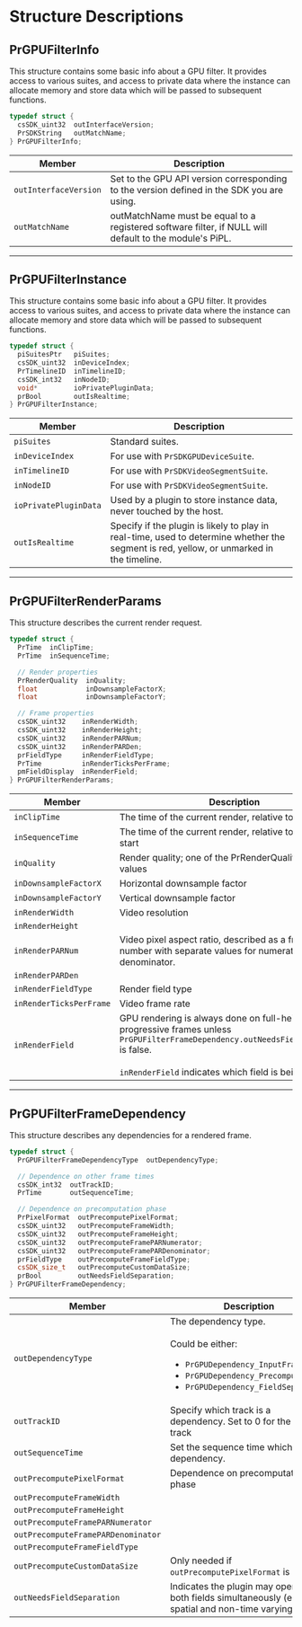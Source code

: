 # Structure Descriptions

## PrGPUFilterInfo

This structure contains some basic info about a GPU filter. It provides access to various suites, and access to private data where the instance can allocate memory and store data which will be passed to subsequent functions.

```cpp
typedef struct {
  csSDK_uint32  outInterfaceVersion;
  PrSDKString   outMatchName;
} PrGPUFilterInfo;
```

|        Member         |                                              Description                                               |
| --------------------- | ------------------------------------------------------------------------------------------------------ |
| `outInterfaceVersion` | Set to the GPU API version corresponding to the version defined in the SDK you are using.              |
| `outMatchName`        | outMatchName must be equal to a registered software filter, if NULL will default to the module's PiPL. |

---

## PrGPUFilterInstance

This structure contains some basic info about a GPU filter. It provides access to various suites, and access to private data where the instance can allocate memory and store data which will be passed to subsequent functions.

```cpp
typedef struct {
  piSuitesPtr   piSuites;
  csSDK_uint32  inDeviceIndex;
  PrTimelineID  inTimelineID;
  csSDK_int32   inNodeID;
  void*         ioPrivatePluginData;
  prBool        outIsRealtime;
} PrGPUFilterInstance;
```

|        Member         |                                                               Description                                                                |
| --------------------- | ---------------------------------------------------------------------------------------------------------------------------------------- |
| `piSuites`            | Standard suites.                                                                                                                         |
| `inDeviceIndex`       | For use with `PrSDKGPUDeviceSuite`.                                                                                                      |
| `inTimelineID`        | For use with `PrSDKVideoSegmentSuite`.                                                                                                   |
| `inNodeID`            | For use with `PrSDKVideoSegmentSuite`.                                                                                                   |
| `ioPrivatePluginData` | Used by a plugin to store instance data, never touched by the host.                                                                      |
| `outIsRealtime`       | Specify if the plugin is likely to play in real-time, used to determine whether the segment is red, yellow, or unmarked in the timeline. |

---

## PrGPUFilterRenderParams

This structure describes the current render request.

```cpp
typedef struct {
  PrTime  inClipTime;
  PrTime  inSequenceTime;

  // Render properties
  PrRenderQuality  inQuality;
  float            inDownsampleFactorX;
  float            inDownsampleFactorY;

  // Frame properties
  csSDK_uint32    inRenderWidth;
  csSDK_uint32    inRenderHeight;
  csSDK_uint32    inRenderPARNum;
  csSDK_uint32    inRenderPARDen;
  prFieldType     inRenderFieldType;
  PrTime          inRenderTicksPerFrame;
  pmFieldDisplay  inRenderField;
} PrGPUFilterRenderParams;
```

|         Member          |                                                                                              Description                                                                                               |
| ----------------------- | ------------------------------------------------------------------------------------------------------------------------------------------------------------------------------------------------------ |
| `inClipTime`            | The time of the current render, relative to clip start                                                                                                                                                 |
| `inSequenceTime`        | The time of the current render, relative to sequence start                                                                                                                                             |
| `inQuality`             | Render quality; one of the PrRenderQuality enum values                                                                                                                                                 |
| `inDownsampleFactorX`   | Horizontal downsample factor                                                                                                                                                                           |
| `inDownsampleFactorY`   | Vertical downsample factor                                                                                                                                                                             |
| `inRenderWidth`         | Video resolution                                                                                                                                                                                       |
| `inRenderHeight`        |                                                                                                                                                                                                        |
| `inRenderPARNum`        | Video pixel aspect ratio, described as a fractional number with separate values for numerator and denominator.                                                                                         |
| `inRenderPARDen`        |                                                                                                                                                                                                        |
| `inRenderFieldType`     | Render field type                                                                                                                                                                                      |
| `inRenderTicksPerFrame` | Video frame rate                                                                                                                                                                                       |
| `inRenderField`         | GPU rendering is always done on full-height progressive frames unless `PrGPUFilterFrameDependency.outNeedsFieldSeparation` is false.<br/><br/>`inRenderField` indicates which field is being rendered. |

---

## PrGPUFilterFrameDependency

This structure describes any dependencies for a rendered frame.

```cpp
typedef struct {
  PrGPUFilterFrameDependencyType  outDependencyType;

  // Dependence on other frame times
  csSDK_int32  outTrackID;
  PrTime       outSequenceTime;

  // Dependence on precomputation phase
  PrPixelFormat  outPrecomputePixelFormat;
  csSDK_uint32   outPrecomputeFrameWidth;
  csSDK_uint32   outPrecomputeFrameHeight;
  csSDK_uint32   outPrecomputeFramePARNumerator;
  csSDK_uint32   outPrecomputeFramePARDenominator;
  prFieldType    outPrecomputeFrameFieldType;
  csSDK_size_t   outPrecomputeCustomDataSize;
  prBool         outNeedsFieldSeparation;
} PrGPUFilterFrameDependency;
```

|               Member               |                                                                                 Description                                                                                 |
| ---------------------------------- | --------------------------------------------------------------------------------------------------------------------------------------------------------------------------- |
| `outDependencyType`                | The dependency type.<br/><br/>Could be either:<ul><li>`PrGPUDependency_InputFrame`</li><li>`PrGPUDependency_Precompute`</li><li>`PrGPUDependency_FieldSeparation`</li></ul> |
| `outTrackID`                       | Specify which track is a dependency. Set to 0 for the current track                                                                                                         |
| `outSequenceTime`                  | Set the sequence time which is a dependency.                                                                                                                                |
| `outPrecomputePixelFormat`         | Dependence on precomputation phase                                                                                                                                          |
| `outPrecomputeFrameWidth`          |                                                                                                                                                                             |
| `outPrecomputeFrameHeight`         |                                                                                                                                                                             |
| `outPrecomputeFramePARNumerator`   |                                                                                                                                                                             |
| `outPrecomputeFramePARDenominator` |                                                                                                                                                                             |
| `outPrecomputeFrameFieldType`      |                                                                                                                                                                             |
| `outPrecomputeCustomDataSize`      | Only needed if `outPrecomputePixelFormat` is custom                                                                                                                         |
| `outNeedsFieldSeparation`          | Indicates the plugin may operate on both fields simultaneously (eg non-spatial and non-time varying)                                                                        |
